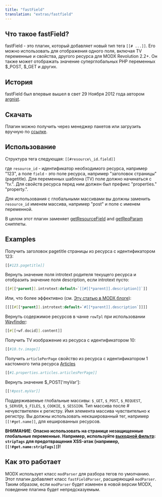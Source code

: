 ```yaml
---
title: "fastField"
translation: "extras/fastfield"
---
```


## Что такое fastField?

fastField - это плагин, который добавляет новый тип тега `[[# ...]]`. Его можно использовать для отображения одного поля, включая TV переменные и свойства, другого ресурса для MODX Revolution 2.2+. Он также может отображать значение суперглобальных PHP переменных $\_POST, $\_GET и других. 

## История

fastField был впервые вышел в свет 29 Ноября 2012 года автором [argnist](https://modx.com/extras/author/argnist).

## Скачать

Плагин можно получить через менеджер пакетов или загрузить вручную по [ссылке](https://modx.com/extras/package/fastfield).

## Использование

Структура тега следующая: `[[#resource\_id.field]]`

где `resource_id` - идентификатор необходимого ресурса, например "123", а поле `field` - это поле ресурса, например "заголовок страницы" (pagetitle). Для переменных шаблона (TV) поле должно начинаться с "tv.". Для свойств ресурса перед ним должен был префикс "properties." "property.".

Для использования с глобальными массивами вы должны заменить `resource_id` именем массива, например "post" и поле с именем переменной. 

В целом этот плагин заменяет [getResourceField](extras/getresourcefield) and [getReqParam](https://modx.com/extras/package/getreqparam) сниппеты.

## Examples

Получить заголовок pagetitle страницы из ресурса с идентификатором 123:

``` php
[[#123.pagetitle]]
```

Вернуть значение поля introtext родителя текущего ресурса и отобразить значение поля description, если introtext пусто:  

``` php
[[#[[*parent]].introtext:default=`[[#[[*parent]].description]]`]]
```

Или, что более эффективно (см. [Эту статью в MODX блоге](https://modx.com/blog/2012/09/14/tags-as-the-result-or-how-conditionals-are-like-mosquitoes/)):

``` php
[[[[#[[*parent]].introtext:default=`#[[*parent]].description`]]]]
```

Вернуть содержимое ресурсов в чанке `rowTpl` при использовании [Wayfinder](extras/wayfinder): 

``` php
[[#[[+wf.docid]].content]]
```

Получить TV изображение из ресурса с идентификатором 10:

``` php
[[#10.tv.image]]
```

Получить `articlePerPage` свойство из ресурса с идентификатором 1 кастомного типа ресурса [Articles](extras/articles)

``` php
[[#1.properties.articles.articlesPerPage]]
```

Вернуть значение $\_POST\['myVar'\]:

``` php
[[!#post.myVar]]
```

Поддерживаемые глобальные массивы: `$_GET`, `$_POST`, `$_REQUEST`, `$_SERVER`, `$_FILES`, `$_COOKIE`, `$_SESSION`. Тип массива после # нечувствителен к регистру. Имя элемента массива чувствительно к регистру. Вы должны использовать некэшированный тег, например `[[!#get.name]]`, для кешированных ресурсов.

**ВНИМАНИЕ**: **Опасно использовать на странице незащищенные глобальные переменные. Например, используйте [выходной фильтр](/building-sites/tag-syntax/output-filters#modifikatory-vyvoda-stroki): `stripTags` для предотвращения XSS-атак (например, `[[!#get.name:stripTags]]`)!**

## Как это работает

MODX использует класс `modParser` для разбора тегов по умолчанию. Этот плагин добавляет класс `fastFieldParser`, расширяющий `modParser`. Таким образом, если `modParser` будет изменен в новой версии MODX, поведение плагина будет непредсказуемым. 
